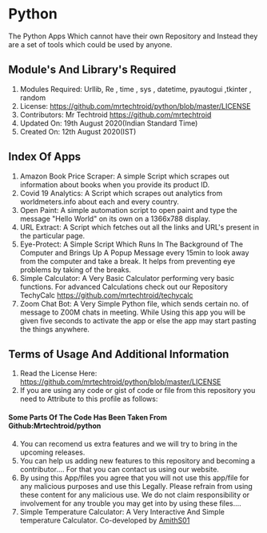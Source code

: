 # Python
The Python Apps Which cannot have their own Repository and Instead they are a set of tools which could be used by anyone.
## Module's And Library's Required
1. Modules Required: Urllib, Re , time , sys , datetime, pyautogui ,tkinter , random 
2. License:  https://github.com/mrtechtroid/python/blob/master/LICENSE
3. Contributors: Mr Techtroid https://github.com/mrtechtroid
4. Updated On: 19th August 2020(Indian Standard Time)
5. Created On: 12th August 2020(IST)
## Index Of Apps
1. Amazon Book Price Scraper: A simple Script which scrapes out information about books when you provide its product ID.
2. Covid 19 Analytics: A Script which scrapes out analytics from worldmeters.info about each and every country.
3. Open Paint: A simple automation script to open paint and type the message "Hello World" on its own on a 1366x788 display.
4. URL Extract: A Script which fetches out all the links and URL's present in the particular page.
5. Eye-Protect: A Simple Script Which Runs In The Background of The Computer and Brings Up A Popup Message every 15min to look away from the computer and take a break. It helps from preventing eye problems by taking of the breaks. 
6. Simple Calculator: A Very Basic Calculator performing very basic functions. For advanced Calculations check out our Repository TechyCalc https://github.com/mrtechtroid/techycalc
7. Zoom Chat Bot: A Very Simple Python file, which sends certain no. of message to Z00M chats in meeting. While Using this app you will be given five seconds to activate the app or else the app may start pasting the things anywhere. 
## Terms of Usage And Additional Information
1. Read the License Here: https://github.com/mrtechtroid/python/blob/master/LICENSE
2. If you are using any code or gist of code or file from this repository you need to Attribute to this profile as follows:  
#### Some Parts Of The Code Has Been Taken From Github:Mrtechtroid/python  
4. You can recomend us extra features and we will try to bring in the upcoming releases. 
5. You can help us adding new features to this repository and becoming a contributor.... For that you can contact us using our website. 
6. By using this App/files you agree that you will not use this app/file for any malicious purposes and use this Legally.  Please refrain from using these content for any malicious use. We do not claim responsibility or involvement for any trouble you may get into by using these files....
7. Simple Temperature Calculator: A Very Interactive And Simple temperature Calculator. Co-developed by [AmithS01](https://github.com/AmithS01)
